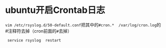 # ubuntu开启Crontab日志

`vim /etc/rsyslog.d/50-default.conf`把其中的`#cron.*  /var/log/cron.log`的#注释符去掉（cron前面的`#`去掉） 

` service rsyslog  restart`
